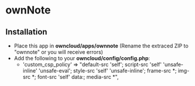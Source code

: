 # ownNote

## Installation
- Place this app in **owncloud/apps/ownnote** (Rename the extraced ZIP to "ownnote" or you will receive errors)
- Add the following to your **owncloud/config/config.php**:
    - 'custom_csp_policy' => "default-src 'self'; script-src 'self' 'unsafe-inline' 'unsafe-eval'; style-src 'self' 'unsafe-inline'; frame-src *; img-src *; font-src 'self' data:; media-src *",

